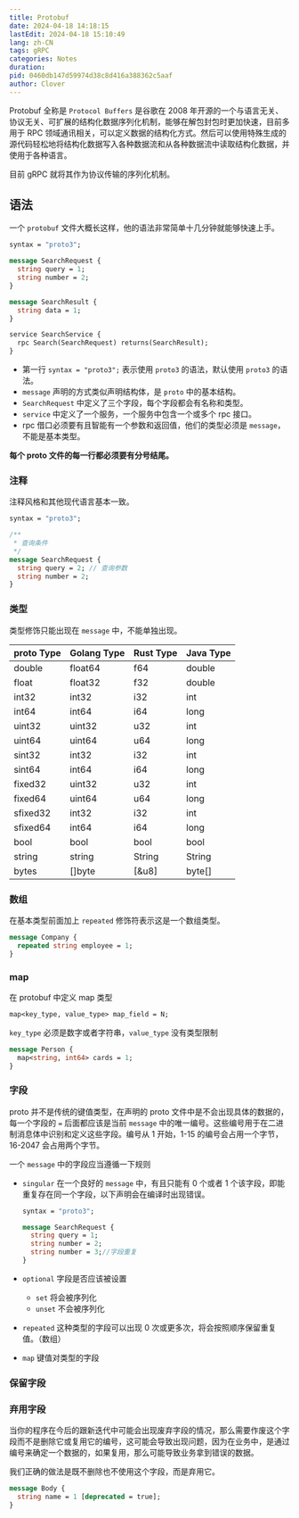 ```yaml
---
title: Protobuf
date: 2024-04-18 14:18:15
lastEdit: 2024-04-18 15:10:49
lang: zh-CN
tags: gRPC
categories: Notes
duration:
pid: 0460db147d59974d38c8d416a388362c5aaf
author: Clover
---
```


Protobuf 全称是 `Protocol Buffers` 是谷歌在 2008 年开源的一个与语言无关、协议无关、可扩展的结构化数据序列化机制，能够在解包封包时更加快速，目前多用于 RPC 领域通讯相关，可以定义数据的结构化方式。然后可以使用特殊生成的源代码轻松地将结构化数据写入各种数据流和从各种数据流中读取结构化数据，并使用于各种语言。

目前 gRPC 就将其作为协议传输的序列化机制。

## 语法

一个 `protobuf` 文件大概长这样，他的语法非常简单十几分钟就能够快速上手。

```proto
syntax = "proto3";

message SearchRequest {
  string query = 1;
  string number = 2;
}

message SearchResult {
  string data = 1;
}

service SearchService {
  rpc Search(SearchRequest) returns(SearchResult);
}
```

- 第一行 `syntax = "proto3";` 表示使用 `proto3` 的语法，默认使用 `proto3` 的语法。
- `message` 声明的方式类似声明结构体，是 `proto` 中的基本结构。
- `SearchRequest` 中定义了三个字段，每个字段都会有名称和类型。
- `service` 中定义了一个服务，一个服务中包含一个或多个 rpc 接口。
- rpc 借口必须要有且智能有一个参数和返回值，他们的类型必须是 `message`，不能是基本类型。

**每个 proto 文件的每一行都必须要有分号结尾。**

### 注释

注释风格和其他现代语言基本一致。

```proto
syntax = "proto3";

/**
 * 查询条件
 */
message SearchRequest {
  string query = 2; // 查询参数
  string number = 2;
}
```

### 类型

类型修饰只能出现在 `message` 中，不能单独出现。

| proto Type | Golang Type | Rust Type | Java Type |
| ---------- | ----------- | --------- | --------- |
| double     | float64     | f64       | double    |
| float      | float32     | f32       | double    |
| int32      | int32       | i32       | int       |
| int64      | int64       | i64       | long      |
| uint32     | uint32      | u32       | int       |
| uint64     | uint64      | u64       | long      |
| sint32     | int32       | i32       | int       |
| sint64     | int64       | i64       | long      |
| fixed32    | uint32      | u32       | int       |
| fixed64    | uint64      | u64       | long      |
| sfixed32   | int32       | i32       | int       |
| sfixed64   | int64       | i64       | long      |
| bool       | bool        | bool      | bool      |
| string     | string      | String    | String    |
| bytes      | \[\]byte    | \[\&u8\]  | byte[]    |

### 数组

在基本类型前面加上 `repeated` 修饰符表示这是一个数组类型。

```proto
message Company {
  repeated string employee = 1;
}
```

### map

在 protobuf 中定义 map 类型

```txt
map<key_type, value_type> map_field = N;
```

`key_type` 必须是数字或者字符串，`value_type` 没有类型限制

```proto
message Person {
  map<string, int64> cards = 1;
}
```

### 字段

proto 并不是传统的键值类型，在声明的 proto 文件中是不会出现具体的数据的，每一个字段的 `=` 后面都应该是当前 `message` 中的唯一编号。这些编号用于在二进制消息体中识别和定义这些字段。编号从 1 开始，1-15 的编号会占用一个字节，16-2047 会占用两个字节。

一个 `message` 中的字段应当遵循一下规则

- `singular` 在一个良好的 `message` 中，有且只能有 0 个或者 1 个该字段，即能重复存在同一个字段，以下声明会在编译时出现错误。

  ```proto
  syntax = "proto3";

  message SearchRequest {
    string query = 1;
    string number = 2;
    string number = 3;//字段重复
  }
  ```

- `optional` 字段是否应该被设置
  - `set` 将会被序列化
  - `unset` 不会被序列化
- `repeated` 这种类型的字段可以出现 0 次或更多次，将会按照顺序保留重复值。（数组）
- `map` 键值对类型的字段

### 保留字段

### 弃用字段

当你的程序在今后的跟新迭代中可能会出现废弃字段的情况，那么需要作废这个字段而不是删除它或复用它的编号，这可能会导致出现问题，因为在业务中，是通过编号来确定一个数据的，如果复用，那么可能导致业务拿到错误的数据。

我们正确的做法是既不删除也不使用这个字段，而是弃用它。

```proto
message Body {
  string name = 1 [deprecated = true];
}
```
